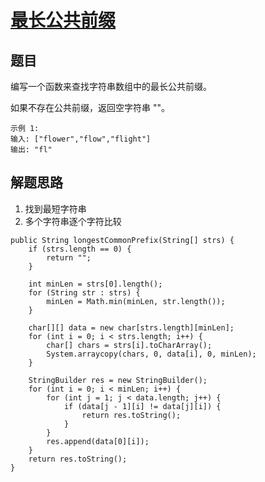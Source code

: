 # [最长公共前缀](https://leetcode-cn.com/explore/interview/card/bytedance/242/string/1014/)

## 题目

编写一个函数来查找字符串数组中的最长公共前缀。

如果不存在公共前缀，返回空字符串 ""。

```
示例 1:
输入: ["flower","flow","flight"]
输出: "fl"
```

## 解题思路

  1. 找到最短字符串
  2. 多个字符串逐个字符比较

```
public String longestCommonPrefix(String[] strs) {
    if (strs.length == 0) {
        return "";
    }

    int minLen = strs[0].length();
    for (String str : strs) {
        minLen = Math.min(minLen, str.length());
    }

    char[][] data = new char[strs.length][minLen];
    for (int i = 0; i < strs.length; i++) {
        char[] chars = strs[i].toCharArray();
        System.arraycopy(chars, 0, data[i], 0, minLen);
    }

    StringBuilder res = new StringBuilder();
    for (int i = 0; i < minLen; i++) {
        for (int j = 1; j < data.length; j++) {
            if (data[j - 1][i] != data[j][i]) {
                return res.toString();
            }
        }
        res.append(data[0][i]);
    }
    return res.toString();
}
```
